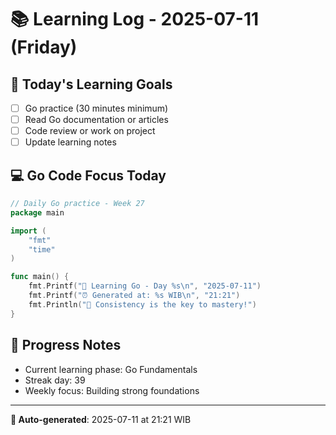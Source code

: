 # 📚 Learning Log - 2025-07-11 (Friday)

## 🎯 Today's Learning Goals
- [ ] Go practice (30 minutes minimum)
- [ ] Read Go documentation or articles
- [ ] Code review or work on project
- [ ] Update learning notes

## 💻 Go Code Focus Today
```go
// Daily Go practice - Week 27
package main

import (
    "fmt"
    "time"
)

func main() {
    fmt.Printf("🚀 Learning Go - Day %s\n", "2025-07-11")
    fmt.Printf("⏰ Generated at: %s WIB\n", "21:21")
    fmt.Println("💪 Consistency is the key to mastery!")
}
```

## 🌟 Progress Notes
- Current learning phase: Go Fundamentals
- Streak day: 39
- Weekly focus: Building strong foundations

---
**🤖 Auto-generated**: 2025-07-11 at 21:21 WIB
